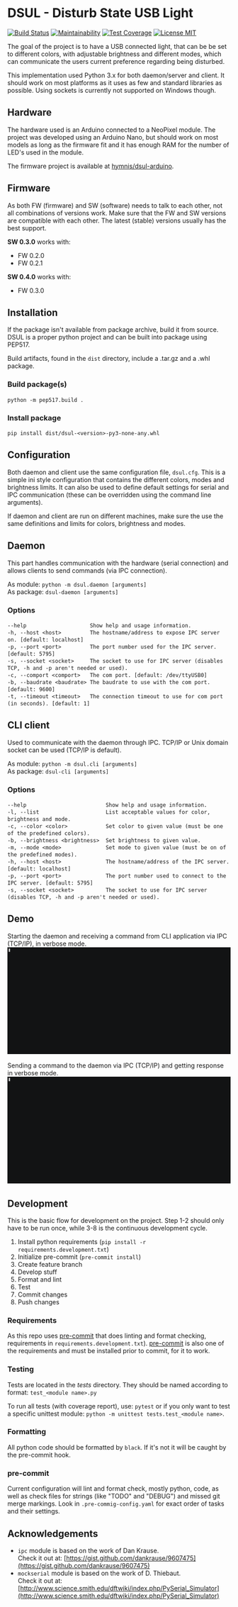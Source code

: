 # DSUL - Disturb State USB Light

[![Build Status](https://travis-ci.org/hymnis/dsul-python.svg?branch=master)](https://travis-ci.org/hymnis/dsul-python)
[![Maintainability](https://api.codeclimate.com/v1/badges/0a360f196a019278c3eb/maintainability)](https://codeclimate.com/github/hymnis/dsul-python/maintainability)
[![Test Coverage](https://api.codeclimate.com/v1/badges/0a360f196a019278c3eb/test_coverage)](https://codeclimate.com/github/hymnis/dsul-python/test_coverage)
[![License MIT](https://img.shields.io/badge/license-MIT-blue.svg)](https://opensource.org/licenses/MIT)

The goal of the project is to have a USB connected light, that can be be set to different colors, with adjustable brightness and different modes, which can communicate the users current preference regarding being disturbed.

This implementation used Python 3.x for both daemon/server and client. It should work on most platforms as it uses as few and standard libraries as possible. Using sockets is currently not supported on Windows though.


## Hardware

The hardware used is an Arduino connected to a NeoPixel module. The project was developed using an Arduino Nano, but should work on most models as long as the firmware fit and it has enough RAM for the number of LED's used in the module.

The firmware project is available at [hymnis/dsul-arduino](https://github.com/hymnis/dsul-arduino).

## Firmware

As both FW (firmware) and SW (software) needs to talk to each other, not all combinations of versions work. Make sure that the FW and SW versions are compatible with each other. The latest (stable) versions usually has the best support.

**SW 0.3.0** works with:
- FW 0.2.0
- FW 0.2.1

**SW 0.4.0** works with:
- FW 0.3.0


## Installation

If the package isn't available from package archive, build it from source. DSUL is a proper python project and can be built into package using PEP517.

Build artifacts, found in the `dist` directory, include a .tar.gz and a .whl package.

### Build package(s)

```
python -m pep517.build .
```

### Install package

```
pip install dist/dsul-<version>-py3-none-any.whl
```

## Configuration

Both daemon and client use the same configuration file, `dsul.cfg`. This is a simple ini style configuration that contains the different colors, modes and brightness limits. It can also be used to define default settings for serial and IPC communication (these can be overridden using the command line arguments).

If daemon and client are run on different machines, make sure the use the same definitions and limits for colors, brightness and modes.


## Daemon
This part handles communication with the hardware (serial connection) and allows clients to send commands (via IPC connection).


As module: `python -m dsul.daemon [arguments]`  
As package: `dsul-daemon [arguments]`

### Options

    --help                    Show help and usage information.
    -h, --host <host>         The hostname/address to expose IPC server on. [default: localhost]
    -p, --port <port>         The port number used for the IPC server. [default: 5795]
    -s, --socket <socket>     The socket to use for IPC server (disables TCP, -h and -p aren't needed or used).
    -c, --comport <comport>   The com port. [default: /dev/ttyUSB0]
    -b, --baudrate <baudrate> The baudrate to use with the com port. [default: 9600]
    -t, --timeout <timeout>   The connection timeout to use for com port (in seconds). [default: 1]


## CLI client
Used to communicate with the daemon through IPC. TCP/IP or Unix domain socket can be used (TCP/IP is default).

As module: `python -m dsul.cli [arguments]`  
As package: `dsul-cli [arguments]`

### Options

    --help                         Show help and usage information.
    -l, --list                     List acceptable values for color, brightness and mode.
    -c, --color <color>            Set color to given value (must be one of the predefined colors).
    -b, --brightness <brightness>  Set brightness to given value.
    -m, --mode <mode>              Set mode to given value (must be on of the predefined modes).
    -h, --host <host>              The hostname/address of the IPC server. [default: localhost]
    -p, --port <port>              The port number used to connect to the IPC server. [default: 5795]
    -s, --socket <socket>          The socket to use for IPC server (disables TCP, -h and -p aren't needed or used).

## Demo
Starting the daemon and receiving a command from CLI application via IPC (TCP/IP), in verbose mode.
![daemon_verbose](assets/daemon_verbose.gif)

Sending a command to the daemon via IPC (TCP/IP) and getting response in verbose mode.
![cli_verbose](assets/cli_verbose.gif)

## Development
This is the basic flow for development on the project. Step 1-2 should only have to be run once, while 3-8 is the continuous development cycle.

1. Install python requirements (`pip install -r requirements.development.txt`)
0. Initialize pre-commit (`pre-commit install`)
0. Create feature branch
0. Develop stuff
0. Format and lint
0. Test
0. Commit changes
0. Push changes

### Requirements
As this repo uses [pre-commit](https://pre-commit.com/) that does linting and format checking, requirements in `requirements.development.txt`). [pre-commit](https://pre-commit.com/) is also one of the requirements and must be installed prior to commit, for it to work.

### Testing
Tests are located in the _tests_ directory. They should be named according to format: `test_<module name>.py`

To run all tests (with coverage report), use: `pytest` or if you only want to test a specific unittest module: `python -m unittest tests.test_<module name>`.

### Formatting
All python code should be formatted by `black`. If it's not it will be caught by the pre-commit hook.

### pre-commit
Current configuration will lint and format check, mostly python, code, as well as check files for strings (like "TODO" and "DEBUG") and missed git merge markings.
Look in `.pre-commig-config.yaml` for exact order of tasks and their settings.


## Acknowledgements

- `ipc` module is based on the work of Dan Krause.  
   Check it out at: [https://gist.github.com/dankrause/9607475](https://gist.github.com/dankrause/9607475)
- `mockserial` module is based on the work of D. Thiebaut.  
  Check it out at: [http://www.science.smith.edu/dftwiki/index.php/PySerial_Simulator](http://www.science.smith.edu/dftwiki/index.php/PySerial_Simulator)
